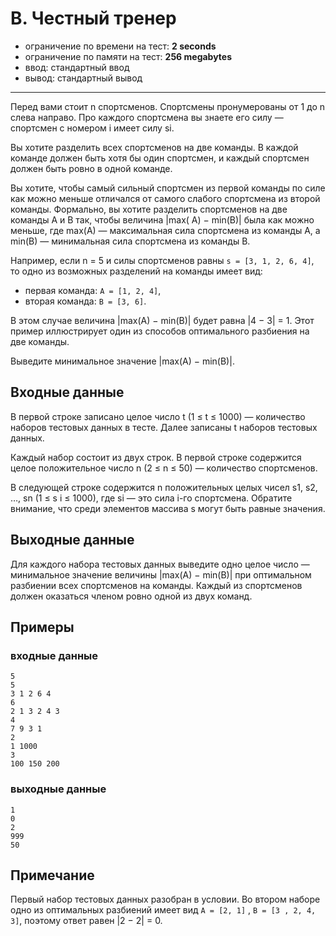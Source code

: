 # B. Честный тренер

- ограничение по времени на тест: **2 seconds**
- ограничение по памяти на тест: **256 megabytes**
- ввод: стандартный ввод
- вывод: стандартный вывод

---

Перед вами стоит n спортсменов. Спортсмены пронумерованы от 1 до n слева направо. Про каждого спортсмена вы знаете его
силу — спортсмен с номером i имеет силу si.

Вы хотите разделить всех спортсменов на две команды. В каждой команде должен быть хотя бы один спортсмен, и каждый
спортсмен должен быть ровно в одной команде.

Вы хотите, чтобы самый сильный спортсмен из первой команды по силе как можно меньше отличался от самого слабого
спортсмена из второй команды. Формально, вы хотите разделить спортсменов на две команды A и B так, чтобы величина |max(
A) − min(B)| была как можно меньше, где max(A) — максимальная сила спортсмена из команды A, а min(B) — минимальная сила
спортсмена из команды B.

Например, если n = 5 и силы спортсменов равны `s = [3, 1, 2, 6, 4]`, то одно из возможных разделений на команды имеет
вид:

- первая команда: `A = [1, 2, 4]`,
- вторая команда: `B = [3, 6]`.

В этом случае величина |max(A) − min(B)| будет равна |4 − 3| = 1. Этот пример иллюстрирует один из способов оптимального
разбиения на две команды.

Выведите минимальное значение |max(A) − min(B)|.

## Входные данные

В первой строке записано целое число t (1 ≤ t ≤ 1000) — количество наборов тестовых данных в тесте. Далее записаны t
наборов тестовых данных.

Каждый набор состоит из двух строк. В первой строке содержится целое положительное число n (2 ≤ n ≤ 50) — количество
спортсменов.

В следующей строке содержится n положительных целых чисел s1, s2, …, sn (1 ≤ s i ≤ 1000), где si — это сила i-го
спортсмена. Обратите внимание, что среди элементов массива s могут быть равные значения.

## Выходные данные

Для каждого набора тестовых данных выведите одно целое число — минимальное значение величины |max(A) − min(B)| при
оптимальном разбиении всех спортсменов на команды. Каждый из спортсменов должен оказаться членом ровно одной из двух
команд.

## Примеры
### входные данные
```
5
5
3 1 2 6 4
6
2 1 3 2 4 3
4
7 9 3 1
2
1 1000
3
100 150 200
```
### выходные данные
```
1
0
2
999
50
```

## Примечание

Первый набор тестовых данных разобран в условии. Во втором наборе одно из оптимальных разбиений имеет вид `A = [2, 1]`
, `B = [3 , 2, 4, 3]`, поэтому ответ равен |2 − 2| = 0.
